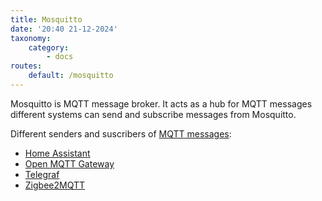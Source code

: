 ```yaml
---
title: Mosquitto
date: '20:40 21-12-2024'
taxonomy:
    category:
        - docs
routes:
    default: /mosquitto
---
```


Mosquitto is MQTT message broker. It acts as a hub for MQTT messages different systems can send and subscribe messages from Mosquitto.

Different senders and suscribers of [MQTT messages](/mqtt-messages):
* [Home Assistant](/home-assistan)
* [Open MQTT Gateway](/open-mqtt-gateway)
* [Telegraf](/telegraf)
* [Zigbee2MQTT](/zigbee2mqtt)
